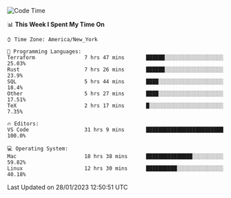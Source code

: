<!--START_SECTION:waka-->
![Code Time](http://img.shields.io/badge/Code%20Time-95%20hrs%2058%20mins-blue)

📊 **This Week I Spent My Time On** 

```text
⌚︎ Time Zone: America/New_York

💬 Programming Languages: 
Terraform                7 hrs 47 mins       ██████░░░░░░░░░░░░░░░░░░░   25.03% 
Rust                     7 hrs 26 mins       ██████░░░░░░░░░░░░░░░░░░░   23.9% 
SQL                      5 hrs 44 mins       ████░░░░░░░░░░░░░░░░░░░░░   18.4% 
Other                    5 hrs 27 mins       ████░░░░░░░░░░░░░░░░░░░░░   17.51% 
TeX                      2 hrs 17 mins       █░░░░░░░░░░░░░░░░░░░░░░░░   7.35%

🔥 Editors: 
VS Code                  31 hrs 9 mins       █████████████████████████   100.0%

💻 Operating System: 
Mac                      18 hrs 38 mins      ███████████████░░░░░░░░░░   59.82% 
Linux                    12 hrs 30 mins      ██████████░░░░░░░░░░░░░░░   40.18%

```


 Last Updated on 28/01/2023 12:50:51 UTC
<!--END_SECTION:waka-->
